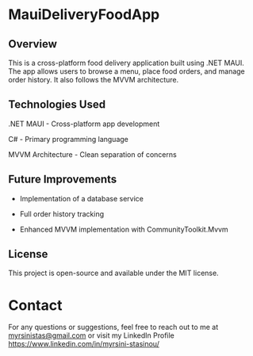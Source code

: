 # MauiDeliveryFoodApp
## Overview

This is a cross-platform food delivery application built using .NET MAUI. The app allows users to browse a menu, place food orders, and manage order history. It also follows the MVVM architecture.

## Technologies Used

.NET MAUI - Cross-platform app development

C# - Primary programming language

MVVM Architecture - Clean separation of concerns

## Future Improvements

- Implementation of a database service

- Full order history tracking

- Enhanced MVVM implementation with CommunityToolkit.Mvvm

## License

This project is open-source and available under the MIT license.

# Contact

For any questions or suggestions, feel free to reach out to me at myrsinistas@gmail.com or visit my LinkedIn Profile https://www.linkedin.com/in/myrsini-stasinou/
